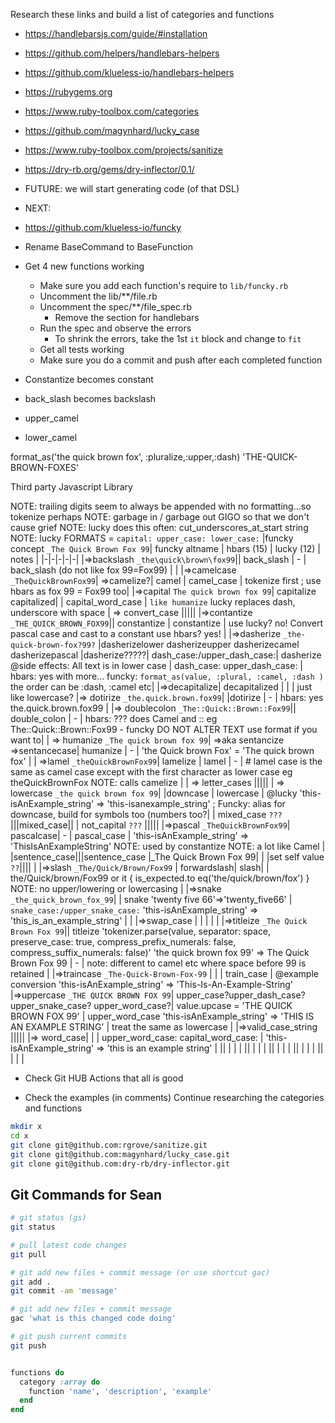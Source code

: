 Research these links and build a list of categories and functions

- https://handlebarsjs.com/guide/#installation
- https://github.com/helpers/handlebars-helpers
- https://github.com/klueless-io/handlebars-helpers
- https://rubygems.org
- https://www.ruby-toolbox.com/categories
- https://github.com/magynhard/lucky_case
- https://www.ruby-toolbox.com/projects/sanitize

- https://dry-rb.org/gems/dry-inflector/0.1/

- FUTURE: we will start generating code (of that DSL)

- NEXT:

- https://github.com/klueless-io/funcky
- Rename BaseCommand to BaseFunction
- Get 4 new functions working
  - Make sure you add each function's require to `lib/funcky.rb`
  - Uncomment the lib/**/file.rb
  - Uncomment the spec/**/file_spec.rb
    - Remove the section for handlebars
  - Run the spec and observe the errors
    - To shrink the errors, take the 1st `it` block and change to `fit`
  - Get all tests working
  - Make sure you do a commit and push after each completed function
  
- Constantize becomes constant
- back_slash becomes backslash
- upper_camel
- lower_camel

format_as('the quick brown fox', :pluralize,:upper,:dash)
'THE-QUICK-BROWN-FOXES'

Third party Javascript Library


NOTE: trailing digits seem to always be appended with no formatting...so tokenize perhaps
NOTE: garbage in / garbage out GIGO so that we don't cause grief
NOTE: lucky does this often: cut_underscores_at_start string
NOTE: lucky FORMATS = `capital: upper_case: lower_case:`
|funcky concept `_The Quick Brown Fox 99`| funcky altname | hbars  (15)      | lucky (12)        | notes | 
|-|-|-|-|-|
|=>backslash `_the\quick\brown\fox99`|| back_slash | -    |  back_slash (do not like fox 99=Fox99) | |
|=>camelcase `_TheQuickBrownFox99`| =>camelize?| camel        |     camel_case     |  tokenize first ; use hbars as fox 99 = Fox99 too|
|=>capital `The quick brown fox 99`| capitalize capitalized|         |     capital_word_case     |  `like humanize` lucky replaces dash, underscore with space
| => convert_case |||||
|=>contantize `_THE_QUICK_BROWN_FOX99`|| constantize  | constantize   | use lucky? no! Convert pascal case and cast to a constant use hbars? yes! |
|=>dasherize `_the-quick-brown-fox?99?` |dasherizelower dasherizeupper dasherizecamel dasherizepascal |dasherize?????| dash_case:/upper_dash_case:| dasherize @side effects: All text is in lower case   | dash_case: upper_dash_case:     |  hbars: yes with more...  funcky: `format_as(value, :plural, :camel, :dash )` the order can be :dash, :camel etc|
|=>decapitalize| decapitalized  |               |   | just like lowercase?
|=> dotirize `_the.quick.brown.fox99`| |dotirize     | -      | hbars: yes the.quick.brown.fox99  | 
|=> doublecolon `_The::Quick::Brown::Fox99`|| double_colon | -  |  hbars: ??? does Camel and :: eg The::Quick::Brown::Fox99 - funcky DO NOT ALTER TEXT use format if you want to|
| => humanize `_The quick brown fox 99`| =>aka sentancize =>sentancecase| humanize     | -      |  'the Quick brown Fox' = 'The quick brown fox' |
| =>lamel `_theQuickBrownFox99`| lamelize | lamel        | -         | # lamel case is the same as camel case except with the first character as lower case eg theQuickBrownFox NOTE: calls camelize |
| => letter_cases |||||
| => lowercase `_the quick brown fox 99`| |downcase     | lowercase      |  @lucky 'this-isAnExample_string' => 'this-isanexample_string' ; Funcky: alias for downcase, build for symbols too (numbers too?|
| mixed_case `???` |||mixed_case||
| not_capital `???` |||||
|=>pascal `_TheQuickBrownFox99`| pascalcase|   -      |     pascal_case     | 'this-isAnExample_string' => 'ThisIsAnExampleString' NOTE: used by constantize NOTE: a lot like Camel |
|sentence_case|||sentence_case |_The Quick Brown Fox 99| |
|set self value `??`|||| |
|=>slash `_The/Quick/Brown/Fox99` | forwardslash|         slash|         | the/Quick/brown/Fox99 or it { is_expected.to eq('the/quick/brown/fox') } NOTE: no upper/lowering or lowercasing |
|=>snake `_the_quick_brown_fox_99`| | snake 'twenty five 66'=>'twenty_five66'      | `snake_case:/upper_snake_case:` 'this-isAnExample_string' => 'this_is_an_example_string'         |   |
|=>swap_case | | | | |
|=>titleize `_The Quick Brown Fox 99`|| titleize 'tokenizer.parse(value, separator: space, preserve_case: true, compress_prefix_numerals: false, compress_suffix_numerals: false)' 'the quick brown fox 99' =>  The Quick Brown Fox 99   | -      |  note: different to camel etc where space before 99 is retained |
|=>traincase `_The-Quick-Brown-Fox-99` |              | | train_case             |   @example conversion 'this-isAnExample_string' => 'This-Is-An-Example-String'
|=>uppercase `_THE QUICK BROWN FOX 99`| upper_case?upper_dash_case?upper_snake_case? upper_word_case?| value.upcase = 'THE QUICK BROWN FOX 99'      | upper_word_case 'this-isAnExample_string' => 'THIS IS AN EXAMPLE STRING'   |  treat the same as lowercase |
|=>valid_case_string ||||| 
|=> word_case|   |  | upper_word_case: capital_word_case:         |                'this-isAnExample_string' => 'this is an example string' |
||              |               |   |
||              |               |   |
||              |               |   |
||              |               |   |
||              |               |   |

 
  - Check Git HUB Actions that all is good

  - Check the examples (in comments)
  Continue researching the categories and functions


```bash
mkdir x
cd x
git clone git@github.com:rgrove/sanitize.git     
git clone git@github.com:magynhard/lucky_case.git
git clone git@github.com:dry-rb/dry-inflector.git
```


## Git Commands for Sean

```bash
# git status (gs)
git status

# pull latest code changes
git pull

# git add new files + commit message (or use shortcut gac)
git add .
git commit -am 'message'

# git add new files + commit message
gac 'what is this changed code doing'

# git push current commits
git push
```

```ruby

functions do
  category :array do
    function 'name', 'description', 'example'
  end
end

```